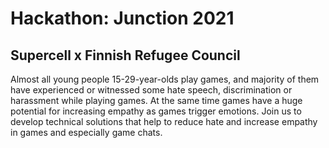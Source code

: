 # Hackathon: Junction 2021

## Supercell x Finnish Refugee Council

Almost all young people 15-29-year-olds play games, and majority of them have experienced or witnessed some hate speech, discrimination or harassment while playing games. At the same time games have a huge potential for increasing empathy as games trigger emotions. Join us to develop technical solutions that help to reduce hate and increase empathy in games and especially game chats.
